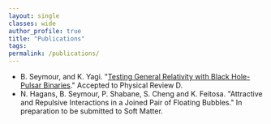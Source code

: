 ```yaml
---
layout: single
classes: wide
author_profile: true
title: "Publications"
tags:
permalink: /publications/
---
```

* B. Seymour, and K. Yagi. "[Testing General Relativity with Black Hole-Pulsar Binaries]({{site.baseurl}}/Testing-GR-with-BH-PSR-Binaries)." Accepted to Physical Review D.
* N. Hagans, B. Seymour, P. Shabane, S. Cheng and K. Feitosa. "Attractive and Repulsive Interactions in a Joined Pair of Floating Bubbles." In preparation to be submitted to Soft Matter.
